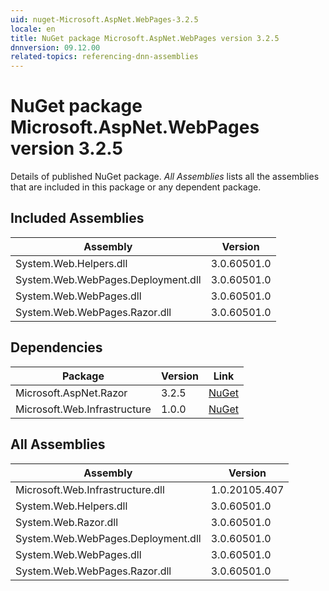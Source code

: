 ```yaml
---
uid: nuget-Microsoft.AspNet.WebPages-3.2.5
locale: en
title: NuGet package Microsoft.AspNet.WebPages version 3.2.5
dnnversion: 09.12.00
related-topics: referencing-dnn-assemblies
---
```


# NuGet package Microsoft.AspNet.WebPages version 3.2.5
Details of published NuGet package.
*All Assemblies* lists all the assemblies that are included in this package or any dependent package.

## Included Assemblies

|Assembly|Version|
|---|---|
|System.Web.Helpers.dll|3.0.60501.0|
|System.Web.WebPages.Deployment.dll|3.0.60501.0|
|System.Web.WebPages.dll|3.0.60501.0|
|System.Web.WebPages.Razor.dll|3.0.60501.0|

## Dependencies

|Package|Version|Link|
|---|---|---|
|Microsoft.AspNet.Razor|3.2.5|[NuGet](https://www.nuget.org/packages/Microsoft.AspNet.Razor/3.2.5)|
|Microsoft.Web.Infrastructure|1.0.0|[NuGet](https://www.nuget.org/packages/Microsoft.Web.Infrastructure/1.0.0)|

## All Assemblies

|Assembly|Version|
|---|---|
|Microsoft.Web.Infrastructure.dll|1.0.20105.407|
|System.Web.Helpers.dll|3.0.60501.0|
|System.Web.Razor.dll|3.0.60501.0|
|System.Web.WebPages.Deployment.dll|3.0.60501.0|
|System.Web.WebPages.dll|3.0.60501.0|
|System.Web.WebPages.Razor.dll|3.0.60501.0|

